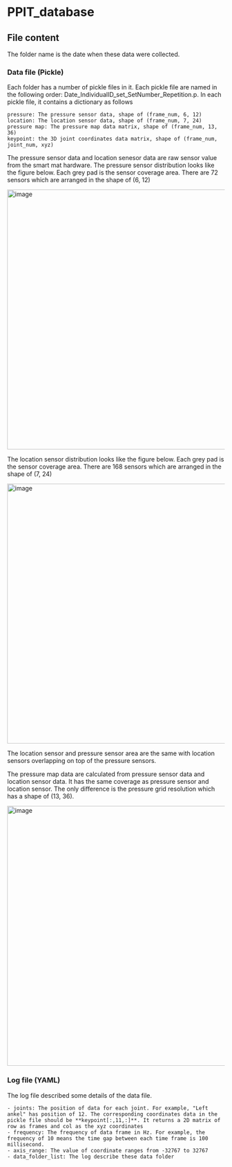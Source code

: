# PPIT_database

## File content
The folder name is the date when these data were collected. 

### Data file (Pickle)

  Each folder has a number of pickle files in it. 
  Each pickle file are named in the following order: Date_IndividualID_set_SetNumber_Repetition.p.
  In each pickle file, it contains a dictionary as follows
  ```
  pressure: The pressure sensor data, shape of (frame_num, 6, 12)
  location: The location sensor data, shape of (frame_num, 7, 24)
  pressure map: The pressure map data matrix, shape of (frame_num, 13, 36)
  keypoint: the 3D joint coordinates data matrix, shape of (frame_num, joint_num, xyz)
  ```

The pressure sensor data and location senesor data are raw sensor value from the smart mat hardware. 
The pressure sensor distribution looks like the figure below. Each grey pad is the sensor coverage area. There are 72 sensors which are arranged in the shape of (6, 12)

<img width="600" alt="image" src="https://github.com/tg0uk/PPIT_database/assets/153914917/5a94fb4c-e31b-4d3c-a8a5-a969b629ed50">

The location sensor distribution looks like the figure below. Each grey pad is the sensor coverage area. There are 168 sensors which are arranged in the shape of (7, 24)

<img width="600" alt="image" src="https://github.com/tg0uk/PPIT_database/assets/153914917/cef99a7b-0e45-41d8-9719-64d7d7233cc5">

The location sensor and pressure sensor area are the same with location sensors overlapping on top of the pressure sensors.

The pressure map data are calculated from pressure sensor data and location sensor data. It has the same coverage as pressure sensor and location sensor. The only difference is the pressure grid resolution which has a shape of (13, 36). 

<img width="600" alt="image" src="https://github.com/tg0uk/PPIT_database/assets/153914917/fbb006da-79f5-4578-ab15-17844eae9c5b">



### Log file (YAML)


  The log file described some details of the data file.
  ```
- joints: The position of data for each joint. For example, "Left ankel" has position of 12. The corresponding coordinates data in the pickle file should be **keypoint[:,11,:]**. It returns a 2D matrix of row as frames and col as the xyz coordinates
- frequency: The frequency of data frame in Hz. For example, the frequency of 10 means the time gap between each time frame is 100 millisecond.
- axis_range: The value of coordinate ranges from -32767 to 32767
- data_folder_list: The log describe these data folder
```

  
